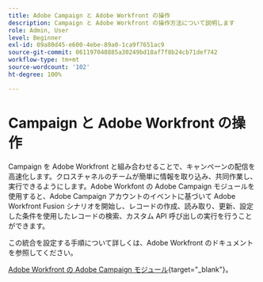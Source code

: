 ```yaml
---
title: Adobe Campaign と Adobe Workfront の操作
description: Campaign と Adobe Workfront の操作方法について説明します
role: Admin, User
level: Beginner
exl-id: 09a80d45-e600-4ebe-89a0-1ca9f7651ac9
source-git-commit: 061197048885a30249bd18af7f8b24cb71def742
workflow-type: tm+mt
source-wordcount: '102'
ht-degree: 100%

---
```


# Campaign と Adobe Workfront の操作

Campaign を Adobe Workfront と組み合わせることで、キャンペーンの配信を高速化します。クロスチャネルのチームが簡単に情報を取り込み、共同作業し、実行できるようにします。Adobe Workfont の Adobe Campaign モジュールを使用すると、Adobe Campaign アカウントのイベントに基づいて Adobe Workfront Fusion シナリオを開始し、レコードの作成、読み取り、更新、設定した条件を使用したレコードの検索、カスタム API 呼び出しの実行を行うことができます。


この統合を設定する手順について詳しくは、Adobe Workfront のドキュメントを参照してください。


[Adobe Workfront の Adobe Campaign モジュール](https://experienceleague.adobe.com/docs/workfront/using/adobe-workfront-fusion/fusion-apps-and-modules/adobe-campaign-classic-connector.html?lang=ja){target="_blank"}。
